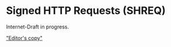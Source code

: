 # Signed HTTP Requests (SHREQ)

Internet-Draft in progress.

["Editor's copy"](https://cyberphone.github.io/ietf-signed-http-requests/shreq.html)
